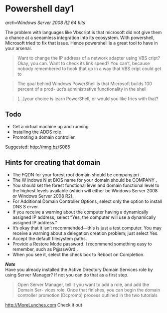 # Powershell day1 
*arch=Windows Server 2008 R2 64 bits*  

The problem with languages like Vbscript is that microsoft did not give them a chance at a seeamless integration into its ecosystem. With powershell, Microsoft tried to fix that issue. Hence powershell is a great tool to have in your arsenal.

>Want to change the IP address of a network adapter using
VBS cript? Okay, you can. Want to check its link speed? You can’t, because nobody
remembered to hook that up in a way that VBS cript could get to



>The goal behind Windows PowerShell is that Microsoft builds 100 percent of a prod-
uct’s administrative functionality in the shell


>[...]your choice is learn PowerShell, or would you
like fries with that?


## Todo
* Get a virtual machine up and running
* Installing the ADDS role
* Promoting a domain controller

Suggested:
<http://mng.bz/S085>

## Hints for creating that domain


* The FQDN for your forest root domain should be company.pri .
* The W indows N et BIOS name for your domain should be COMPANY .
* You should set the forest functional level and domain functional level to the highest levels available (which will either be Windows Server 2008 or Windows Server 2008 R2).
* For Additional Domain Controller Options, select only the option to install DNS S erver.
* If you receive a warning about the computer having a dynamically assigned IP address, select “Yes, the computer will use a dynamically assigned IP address.”
* It’s okay that it isn’t recommended—this is just a test computer.
You may receive a warning about a delegation creation problem; just select Yes.
* Accept the default filesystem paths.
* Provide a Restore Mode password. I recommend something easy to remember, such as P@ssw0rd .
* When you see it, select the check box to Reboot on Completion.

***Note***   
Have you already installed the Active Directory Domain Services role by using Server Manager? If not you can do that as a first step.

> Open Server Manager, tell it you want to add a role, and add the Domain Ser-
vices role. Once that finishes, you can begin the domain controller promotion
(Dcpromo) process outlined in the two tutorials

<http://MoreLunches.com> Check it out
